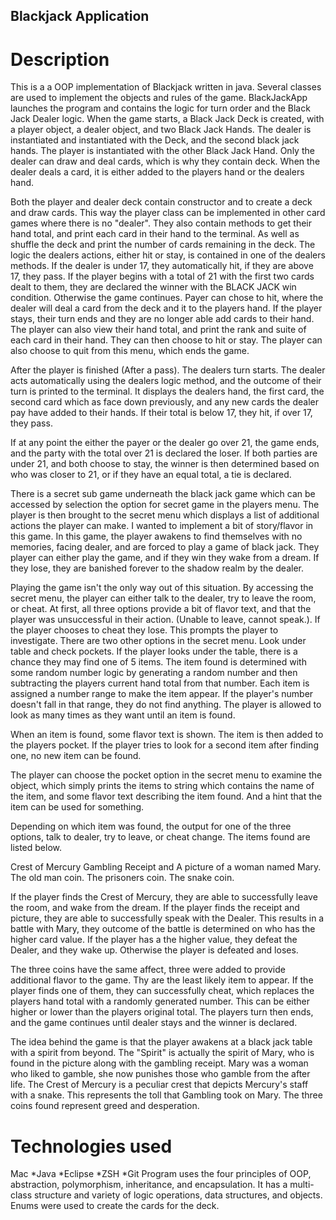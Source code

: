 ## Blackjack Application

# Description

This is a a OOP implementation of Blackjack written in java.  Several classes are used to implement the objects and rules of the game.  BlackJackApp launches the program
and contains the logic for turn order and the Black Jack Dealer logic.  When the game starts, a Black Jack Deck is created, with a player object, a dealer object, and two Black Jack Hands.  The dealer is instantiated and instantiated with the Deck, and the second black jack hands.  The player is instantiated with the other Black Jack Hand. Only the dealer can draw and deal cards, which is why they contain deck. When the dealer deals a card, it is either added to the players hand or the dealers hand.

Both the player and dealer deck contain constructor and to create a deck and draw cards. This way the player class can be implemented in other card games where there is no "dealer". They also contain methods to get their hand total, and print each card in their hand to the terminal. As well as shuffle the deck and print the number of cards remaining in the deck.
The logic the dealers actions, either hit or stay, is contained in one of the dealers methods.  If the dealer is under 17, they automatically hit, if they are above 17, they pass.  If the player begins with a total of 21 with the first two cards dealt to them, they are declared the winner with the BLACK JACK win condition. Otherwise the game continues.  Payer can chose to hit, where the dealer will deal a card from the deck and it to the players hand. If the player stays, their turn ends and they are no longer able add cards to their hand. The player can also view their hand total, and print the rank and suite of each card in their hand. They can then choose to hit or stay. The player can also choose to quit from this menu, which ends the game.

After the player is finished (After a pass).  The dealers turn starts. The dealer acts automatically using the dealers logic method, and the outcome of their turn is printed to the terminal.  It displays the dealers hand, the first card, the second card which as face down previously, and any new cards the dealer pay have added to their hands.  If their total is below 17, they hit, if over 17, they pass.

If at any point the either the payer or the dealer go over 21, the game ends, and the party with the total over 21 is declared the loser. If both parties are under 21, and both choose to stay, the winner is then determined based on who was closer to 21, or if they have an equal total, a tie is declared.

There is a secret sub game underneath the black jack game which can be accessed by selection the option for secret game in the players menu.  The player is then brought to the secret menu which displays a list of additional actions the player can make.  I wanted to implement a bit of story/flavor in this game.  In this game, the player awakens to find themselves with no memories, facing dealer, and are forced to play a game of black jack.  They player can either play the game, and if they win they wake from a dream. If they lose, they are banished forever to the shadow realm by the dealer.

Playing the game isn't the only way out of this situation. By accessing the secret menu, the player can either talk to the dealer, try to leave the room, or cheat.  At first, all three options provide a bit of flavor text, and that the player was unsuccessful in their action.  (Unable to leave, cannot speak.). If the player chooses to cheat they lose. This prompts the player to investigate.  There are two other options in the secret menu.  Look under table and check pockets.  If the player looks under the table, there is a chance they may find one of 5 items.  The item found is determined with some random number logic by generating a random number and then subtracting the players current hand total from that number.  Each item is assigned a number range to make the item appear. If the player's number doesn't fall in that range, they do not find anything. The player is allowed to look as many times as they want until an item is found.

When an item is found, some flavor text is shown.  The item is then added to the players pocket.  If the player tries to look for a second item after finding one, no new item can be found.

The player can choose the pocket option in the secret menu to examine the object, which simply prints the items to string which contains the name of the item, and some flavor text describing the item found.  And a hint that the item can be used for something.

Depending on which item was found, the output for one of the three options, talk to dealer, try to leave, or cheat change. The items found are listed below.

Crest of Mercury
Gambling Receipt and A picture of a woman named Mary.
The old man coin.
The prisoners coin.
The snake coin.

If the player finds the Crest of Mercury, they are able to successfully leave the room, and wake from the dream.
If the player finds the receipt and picture, they are able to successfully speak with the Dealer. This results in a battle with Mary, they outcome of the battle is determined on who has the higher card value. If the player has a the higher value, they defeat the Dealer, and they wake up. Otherwise the player is defeated and loses.

The three coins have the same affect, three were added to provide additional flavor to the game. Thy are the least likely item to appear. If the player finds one of them, they can successfully cheat, which replaces the players hand total with a randomly generated number. This can be either higher or lower than the players original total.  The players turn then ends, and the game continues until dealer stays and the winner is declared.

The idea behind the game is that the player awakens at a black jack table with a spirit from beyond. The "Spirit" is actually the spirit of Mary, who is found in the picture along with the gambling receipt. Mary was a woman who liked to gamble, she now punishes those who gamble from the after life. The Crest of Mercury is a peculiar crest that depicts Mercury's staff with a snake. This represents the toll that Gambling took on Mary. The three coins found represent greed and desperation.

# Technologies used
Mac *Java *Eclipse *ZSH *Git Program uses the four principles of OOP, abstraction, polymorphism, inheritance, and encapsulation.
It has a multi-class structure and variety of logic operations, data structures, and objects. Enums were used to create the cards for the deck.
